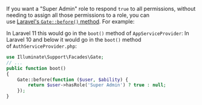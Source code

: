If you want a "Super Admin" role to respond `true` to all permissions, without needing to assign all those permissions to a role, you can use [Laravel's `Gate::before()` method](https://laravel.com/docs/master/authorization#intercepting-gate-checks). For example:

In Laravel 11 this would go in the `boot()` method of `AppServiceProvider`: In Laravel 10 and below it would go in the `boot()` method of `AuthServiceProvider.php`:

```php
use Illuminate\Support\Facades\Gate;
// ...
public function boot()
{
    Gate::before(function ($user, $ability) {
        return $user->hasRole('Super Admin') ? true : null;
    });
}
```